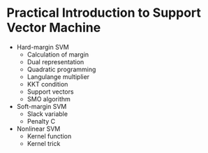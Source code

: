 # Practical Introduction to Support Vector Machine

- Hard-margin SVM
  - Calculation of margin
  - Dual representation
  - Quadratic programming
  - Langulange multiplier
  - KKT condition
  - Support vectors
  - SMO algorithm
- Soft-margin SVM
  - Slack variable
  - Penalty C
- Nonlinear SVM
  - Kernel function
  - Kernel trick
